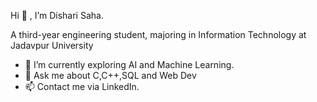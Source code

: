   Hi 👋 , I’m Dishari Saha.
  
  A third-year engineering student, majoring in Information Technology at Jadavpur University
- 🌱 I’m currently exploring AI and Machine Learning.
- 💬 Ask me about C,C++,SQL and Web Dev
- 📫 Contact me via LinkedIn.


<!---
dishari025/dishari025 is a ✨ special ✨ repository because its `README.md` (this file) appears on your GitHub profile.
You can click the Preview link to take a look at your changes.
--->
